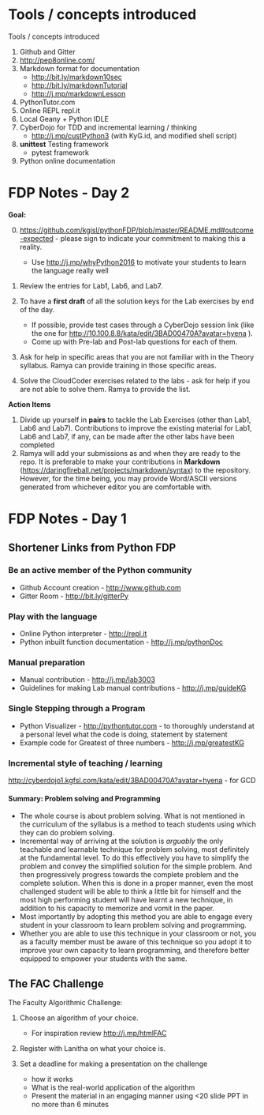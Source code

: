 
# Tools / concepts introduced

Tools / concepts introduced

1. Github and Gitter
2. http://pep8online.com/
3. Markdown format for documentation
    - http://bit.ly/markdown10sec
    - http://bit.ly/markdownTutorial
    - http://j.mp/markdownLesson
4. PythonTutor.com
5. Online REPL repl.it
6. Local Geany + Python IDLE
7. CyberDojo for TDD and incremental learning / thinking
	- http://j.mp/custPython3 (with KyG.id, and modified shell script)
8. **unittest** Testing framework
    - pytest framework
9. Python online documentation



# FDP Notes - Day 2

**Goal:**

0. https://github.com/kgisl/pythonFDP/blob/master/README.md#outcome-expected -
please sign to indicate your commitment to making this a reality.
	 - Use http://j.mp/whyPython2016 to motivate your students to learn the
language really well

1. Review the entries for Lab1, Lab6, and Lab7.
2. To have a **first draft** of all the solution keys for the Lab exercises by
end of the day.
	- If possible, provide test cases through a CyberDojo session link
(like the one for http://10.100.8.8/kata/edit/3BAD00470A?avatar=hyena ).
	- Come up with Pre-lab and Post-lab questions for each of them.
3. Ask for help in specific areas that you are not familiar with in the Theory
syllabus. Ramya can provide training in those specific areas.
4. Solve the CloudCoder exercises related to the labs - ask for help if you are
not able to solve them. Ramya to provide the list.

**Action Items**
1. Divide up yourself in **pairs** to tackle the Lab Exercises (other than
Lab1, Lab6 and Lab7). Contributions to improve the existing material for Lab1,
Lab6 and Lab7, if any, can be made after the other labs have been completed
2. Ramya will add your submissions as and when they are ready to the repo. It
is preferable to make your contributions in **Markdown**
(https://daringfireball.net/projects/markdown/syntax) to the repository.
However, for the time being, you may provide Word/ASCII versions generated from
whichever editor you are comfortable with.


# FDP Notes - Day 1

## Shortener Links from Python FDP
### Be an active member of the Python community
- Github Account creation - http://www.github.com
- Gitter Room - http://bit.ly/gitterPy


### Play with the language
- Online Python interpreter - http://repl.it
- Python inbuilt function documentation - http://j.mp/pythonDoc

### Manual preparation
- Manual contribution - http://j.mp/lab3003
- Guidelines for making Lab manual contributions - http://j.mp/guideKG

### Single Stepping through a Program
- Python Visualizer - http://pythontutor.com - to thoroughly understand at a
personal level what the code is doing, statement by statement
- Example code for Greatest of three numbers - http://j.mp/greatestKG

### Incremental style of teaching / learning

http://cyberdojo1.kgfsl.com/kata/edit/3BAD00470A?avatar=hyena - for GCD

#### Summary: Problem solving and Programming
- The whole course is about problem solving. What is not mentioned in the
curriculum of the syllabus is a method to teach students using which they can
do problem solving.
- Incremental way of arriving at the solution is _arguably_ the only teachable
and learnable technique for problem solving, most definitely at the fundamental
level. To do this effectively you have to simplify the problem and convey the
simplified solution for the simple problem. And then progressively progress
towards the complete problem and the complete solution. When this is done in a
proper manner,  even the most challenged student will be able to think a little
bit for himself and the most high performing student will have learnt a new
technique, in addition to his capacity to memorize and vomit in the paper.
- Most importantly by adopting this method you are able to engage every student
in your classroom to learn problem solving and programming.
- Whether you are able to use this technique in your classroom or not, you as a
faculty member must be aware of this technique so you adopt it to improve your
own capacity to learn programming, and therefore better equipped to empower
your students with the same.


## The FAC Challenge

The Faculty Algorithmic Challenge:

1. Choose an algorithm of your choice.
    - For inspiration review http://j.mp/htmlFAC
2. Register with Lanitha on what your choice is.
3. Set a deadline for making a presentation on the challenge

	- how it works
	- What is the real-world application of the algorithm
	- Present the material in an engaging manner using <20 slide PPT in no
more than 6 minutes



